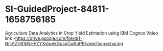 # SI-GuidedProject-84811-1658756185
Agriculture Data Analytics in Crop Yield Estimation using IBM Cognos
Video link -https://drive.google.com/file/d/1-NjsP27i61kNHFYYXylwekGusqCwAoPR/view?usp=sharing
